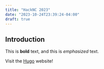 ```yaml
---
title: "HackNC 2023"
date: "2023-10-24T23:39:24-04:00"
draft: true
---
```

## Introduction

This is **bold** text, and this is *emphasized* text.

Visit the [Hugo](https://gohugo.io) website!